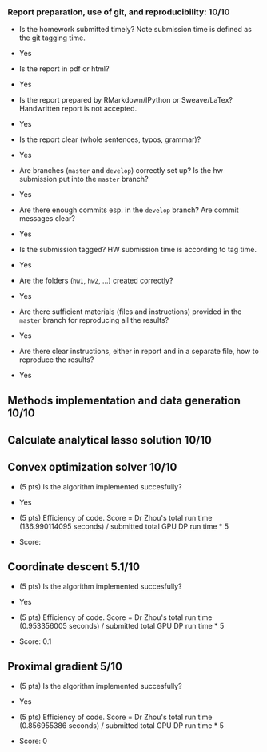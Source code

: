 ### Report preparation, use of git, and reproducibility: 10/10

* Is the homework submitted timely? Note submission time is defined as the git tagging time.
- Yes

* Is the report in pdf or html? 
- Yes

* Is the report prepared by RMarkdown/IPython or Sweave/LaTex? Handwritten report is not accepted.
- Yes

* Is the report clear (whole sentences, typos, grammar)?
- Yes

* Are branches (`master` and `develop`) correctly set up? Is the hw submission put into the `master` branch?   
- Yes

* Are there enough commits esp. in the `develop` branch? Are commit messages clear?
- Yes

* Is the submission tagged? HW submission time is according to tag time.
- Yes

* Are the folders (`hw1`, `hw2`, ...) created correctly?
- Yes

* Are there sufficient materials (files and instructions) provided in the `master` branch for reproducing all the results?
- Yes

* Are there clear instructions, either in report and in a separate file, how to reproduce the results?
- Yes

## Methods implementation and data generation 10/10

## Calculate analytical lasso solution  10/10


## Convex optimization solver   10/10

* (5 pts) Is the algorithm implemented succesfully?
- Yes

* (5 pts) Efficiency of code. Score = Dr Zhou's total run time (136.990114095 seconds) / submitted total GPU DP run time * 5
- Score:

## Coordinate descent   5.1/10

* (5 pts) Is the algorithm implemented succesfully?
- Yes

* (5 pts) Efficiency of code. Score = Dr Zhou's total run time (0.953356005 seconds) / submitted total GPU DP run time * 5
- Score: 0.1
  
## Proximal gradient   5/10
  
* (5 pts) Is the algorithm implemented succesfully?
- Yes

* (5 pts) Efficiency of code. Score = Dr Zhou's total run time (0.856955386 seconds) / submitted total GPU DP run time * 5
- Score: 0
